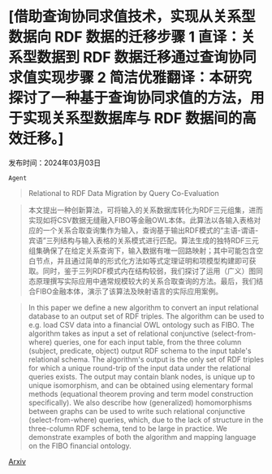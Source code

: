 # [借助查询协同求值技术，实现从关系型数据向 RDF 数据的迁移步骤 1 直译：关系型数据到 RDF 数据迁移通过查询协同求值实现步骤 2 简洁优雅翻译：本研究探讨了一种基于查询协同求值的方法，用于实现关系型数据库与 RDF 数据间的高效迁移。]

发布时间：2024年03月03日

`Agent`

> Relational to RDF Data Migration by Query Co-Evaluation

> 本文提出一种创新算法，可将输入的关系数据库转化为RDF三元组集，进而实现如将CSV数据无缝融入FIBO等金融OWL本体。此算法以各输入表格对应的一个关系合取查询集作为输入，查询基于输出RDF模式的“主语-谓语-宾语”三列结构与输入表格的关系模式进行匹配。算法生成的独特RDF三元组集确保了在给定关系查询下，输入数据有唯一回路映射；其中可能包含空白节点，并且通过简单的形式化方法如等式定理证明和项模型构建即可获取。同时，鉴于三列RDF模式内在结构较弱，我们探讨了运用（广义）图同态原理撰写实际应用中通常规模较大的关系合取查询的方法。最后，我们结合FIBO金融本体，演示了该算法及映射语言的实际应用案例。

> In this paper we define a new algorithm to convert an input relational database to an output set of RDF triples. The algorithm can be used to e.g. load CSV data into a financial OWL ontology such as FIBO. The algorithm takes as input a set of relational conjunctive (select-from-where) queries, one for each input table, from the three column (subject, predicate, object) output RDF schema to the input table's relational schema. The algorithm's output is the only set of RDF triples for which a unique round-trip of the input data under the relational queries exists. The output may contain blank nodes, is unique up to unique isomorphism, and can be obtained using elementary formal methods (equational theorem proving and term model construction specifically). We also describe how (generalized) homomorphisms between graphs can be used to write such relational conjunctive (select-from-where) queries, which, due to the lack of structure in the three-column RDF schema, tend to be large in practice. We demonstrate examples of both the algorithm and mapping language on the FIBO financial ontology.

[Arxiv](https://arxiv.org/abs/2403.01630)